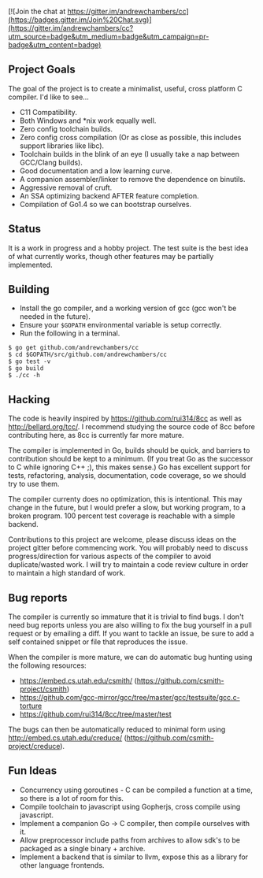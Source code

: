 [![Join the chat at https://gitter.im/andrewchambers/cc](https://badges.gitter.im/Join%20Chat.svg)](https://gitter.im/andrewchambers/cc?utm_source=badge&utm_medium=badge&utm_campaign=pr-badge&utm_content=badge)

## Project Goals

The goal of the project is to create a minimalist, useful, cross platform C compiler. I'd like to see...

- C11 Compatibility.
- Both Windows and *nix work equally well.
- Zero config toolchain builds.
- Zero config cross compilation (Or as close as possible, this includes support libraries like libc).
- Toolchain builds in the blink of an eye (I usually take a nap between GCC/Clang builds).
- Good documentation and a low learning curve.
- A companion assembler/linker to remove the dependence on binutils.
- Aggressive removal of cruft.
- An SSA optimizing backend AFTER feature completion.
- Compilation of Go1.4 so we can bootstrap ourselves.

## Status

It is a work in progress and a hobby project. The test suite is the best idea of what currently works, though other features may be
partially implemented.

## Building

- Install the go compiler, and a working version of gcc (gcc won't be needed in the future).
- Ensure your ```$GOPATH``` environmental variable is setup correctly.
- Run the following in a terminal.
```
$ go get github.com/andrewchambers/cc
$ cd $GOPATH/src/github.com/andrewchambers/cc
$ go test -v
$ go build
$ ./cc -h
```

## Hacking

The code is heavily inspired by https://github.com/rui314/8cc as well as http://bellard.org/tcc/. 
I recommend studying the source code of 8cc before contributing here, as 8cc is currently far more mature.

The compiler is implemented in Go, builds should be quick, and barriers to contribution
should be kept to a minimum. (If you treat Go as the successor to C while ignoring C++ ;), this makes sense.)
Go has excellent support for tests, refactoring, analysis, documentation, code coverage, so we should try to use them.

The compiler currenty does no optimization, this is intentional. This may change in the future, but I would
prefer a slow, but working program, to a broken program. 100 percent test coverage is reachable with a
simple backend.

Contributions to this project are welcome, please discuss ideas on the project gitter before commencing work.
You will probably need to discuss progress/direction for various aspects of the compiler to avoid duplicate/wasted work.
I will try to maintain a code review culture in order to maintain a high standard of work.

## Bug reports

The compiler is currently so immature that it is trivial to find bugs. I don't need bug reports unless
you are also willing to fix the bug yourself in a pull request or by emailing a diff. If you want to tackle an issue, be sure to add a
self contained snippet or file that reproduces the issue.

When the compiler is more mature, we can do automatic bug hunting using the following resources:

- https://embed.cs.utah.edu/csmith/ (https://github.com/csmith-project/csmith)
- https://github.com/gcc-mirror/gcc/tree/master/gcc/testsuite/gcc.c-torture
- https://github.com/rui314/8cc/tree/master/test

The bugs can then be automatically reduced to minimal form using http://embed.cs.utah.edu/creduce/ (https://github.com/csmith-project/creduce).

## Fun Ideas
- Concurrency using goroutines - C can be compiled a function at a time, so there is a lot of room for this.
- Compile toolchain to javascript using Gopherjs, cross compile using javascript.
- Implement a companion Go -> C compiler, then compile ourselves with it.
- Allow preprocessor include paths from archives to allow sdk's to be packaged as a single binary + archive.
- Implement a backend that is similar to llvm, expose this as a library for other language frontends.
